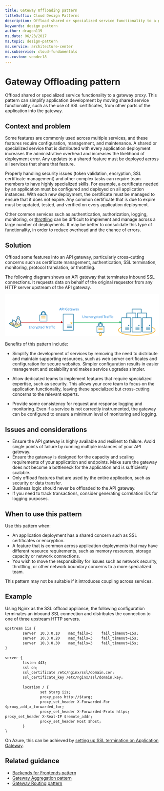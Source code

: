```yaml
---
title: Gateway Offloading pattern
titleSuffix: Cloud Design Patterns
description: Offload shared or specialized service functionality to a gateway proxy.
keywords: design pattern
author: dragon119
ms.date: 06/23/2017
ms.topic: design-pattern
ms.service: architecture-center
ms.subservice: cloud-fundamentals
ms.custom: seodec18
---
```


# Gateway Offloading pattern

Offload shared or specialized service functionality to a gateway proxy. This pattern can simplify application development by moving shared service functionality, such as the use of SSL certificates, from other parts of the application into the gateway.

## Context and problem

Some features are commonly used across multiple services, and these features require configuration, management, and maintenance. A shared or specialized service that is distributed with every application deployment increases the administrative overhead and increases the likelihood of deployment error. Any updates to a shared feature must be deployed across all services that share that feature.

Properly handling security issues (token validation, encryption, SSL certificate management) and other complex tasks can require team members to have highly specialized skills. For example, a certificate needed by an application must be configured and deployed on all application instances. With each new deployment, the certificate must be managed to ensure that it does not expire. Any common certificate that is due to expire must be updated, tested, and verified on every application deployment.

Other common services such as authentication, authorization, logging, monitoring, or [throttling](./throttling.md) can be difficult to implement and manage across a large number of deployments. It may be better to consolidate this type of functionality, in order to reduce overhead and the chance of errors.

## Solution

Offload some features into an API gateway, particularly cross-cutting concerns such as certificate management, authentication, SSL termination, monitoring, protocol translation, or throttling.

The following diagram shows an API gateway that terminates inbound SSL connections. It requests data on behalf of the original requestor from any HTTP server upstream of the API gateway.

 ![Diagram of the Gateway Offloading pattern](./_images/gateway-offload.png)

Benefits of this pattern include:

- Simplify the development of services by removing the need to distribute and maintain supporting resources, such as web server certificates and configuration for secure websites. Simpler configuration results in easier management and scalability and makes service upgrades simpler.

- Allow dedicated teams to implement features that require specialized expertise, such as security. This allows your core team to focus on the application functionality, leaving these specialized but cross-cutting concerns to the relevant experts.

- Provide some consistency for request and response logging and monitoring. Even if a service is not correctly instrumented, the gateway can be configured to ensure a minimum level of monitoring and logging.

## Issues and considerations

- Ensure the API gateway is highly available and resilient to failure. Avoid single points of failure by running multiple instances of your API gateway.
- Ensure the gateway is designed for the capacity and scaling requirements of your application and endpoints. Make sure the gateway does not become a bottleneck for the application and is sufficiently scalable.
- Only offload features that are used by the entire application, such as security or data transfer.
- Business logic should never be offloaded to the API gateway.
- If you need to track transactions, consider generating correlation IDs for logging purposes.

## When to use this pattern

Use this pattern when:

- An application deployment has a shared concern such as SSL certificates or encryption.
- A feature that is common across application deployments that may have different resource requirements, such as memory resources, storage capacity or network connections.
- You wish to move the responsibility for issues such as network security, throttling, or other network boundary concerns to a more specialized team.

This pattern may not be suitable if it introduces coupling across services.

## Example

Using Nginx as the SSL offload appliance, the following configuration terminates an inbound SSL connection and distributes the connection to one of three upstream HTTP servers.

```console
upstream iis {
        server  10.3.0.10    max_fails=3    fail_timeout=15s;
        server  10.3.0.20    max_fails=3    fail_timeout=15s;
        server  10.3.0.30    max_fails=3    fail_timeout=15s;
}

server {
        listen 443;
        ssl on;
        ssl_certificate /etc/nginx/ssl/domain.cer;
        ssl_certificate_key /etc/nginx/ssl/domain.key;

        location / {
                set $targ iis;
                proxy_pass http://$targ;
                proxy_set_header X-Forwarded-For $proxy_add_x_forwarded_for;
                proxy_set_header X-Forwarded-Proto https;
proxy_set_header X-Real-IP $remote_addr;
                proxy_set_header Host $host;
        }
}
```

On Azure, this can be achieved by [setting up SSL termination on Application Gateway](https://docs.microsoft.com/en-us/azure/application-gateway/tutorial-ssl-cli).

## Related guidance

- [Backends for Frontends pattern](./backends-for-frontends.md)
- [Gateway Aggregation pattern](./gateway-aggregation.md)
- [Gateway Routing pattern](./gateway-routing.md)
